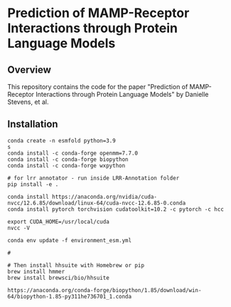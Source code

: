 # Prediction of MAMP-Receptor Interactions through Protein Language Models

## Overview

This repository contains the code for the paper "Prediction of MAMP-Receptor Interactions through Protein Language Models" by Danielle Stevens, et al.

## Installation

```
conda create -n esmfold python=3.9
s
conda install -c conda-forge openmm=7.7.0
conda install -c conda-forge biopython
conda install -c conda-forge wxpython

# for lrr annotator - run inside LRR-Annotation folder
pip install -e .   

conda install https://anaconda.org/nvidia/cuda-nvcc/12.6.85/download/linux-64/cuda-nvcc-12.6.85-0.conda
conda install pytorch torchvision cudatoolkit=10.2 -c pytorch -c hcc

export CUDA_HOME=/usr/local/cuda
nvcc -V

conda env update -f environment_esm.yml

# 

# Then install hhsuite with Homebrew or pip
brew install hmmer
brew install brewsci/bio/hhsuite

https://anaconda.org/conda-forge/biopython/1.85/download/win-64/biopython-1.85-py311he736701_1.conda
```

